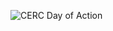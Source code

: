 ![CERC Day of Action](https://fbcdn-sphotos-c-a.akamaihd.net/hphotos-ak-xfp1/t31.0-8/11024740_951258721551365_2013105417485271602_o.jpg)
